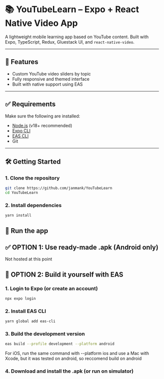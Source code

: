 # 📚 YouTubeLearn – Expo + React Native Video App

A lightweight mobile learning app based on YouTube content. Built with Expo, TypeScript, Redux, Gluestack UI, and `react-native-video`.

---

## 🚀 Features

- Custom YouTube video sliders by topic
- Fully responsive and themed interface
- Built with native support using EAS

---

## ✅ Requirements

Make sure the following are installed:

- [Node.js](https://nodejs.org/) (v18+ recommended)
- [Expo CLI](https://docs.expo.dev/get-started/installation/)
- [EAS CLI](https://docs.expo.dev/eas/install/)
- Git

---

## 🛠️ Getting Started

### 1. Clone the repository

```bash
git clone https://github.com/janmank/YouTubeLearn
cd YouTubeLearn
```

### 2. Install dependencies

```bash
yarn install
```

## 🧪 Run the app

## ✅ OPTION 1: Use ready-made .apk (Android only)

Not hosted at this point

## 🧱 OPTION 2: Build it yourself with EAS

### 1. Login to Expo (or create an account)

```bash
npx expo login
```

### 2. Install EAS CLI

```bash
yarn global add eas-cli
```

### 3. Build the development version

```bash
eas build --profile development --platform android
```

For iOS, run the same command with --platform ios and use a Mac with Xcode, but it was tested on android, so reccomend build on android

### 4. Download and install the .apk (or run on simulator)
